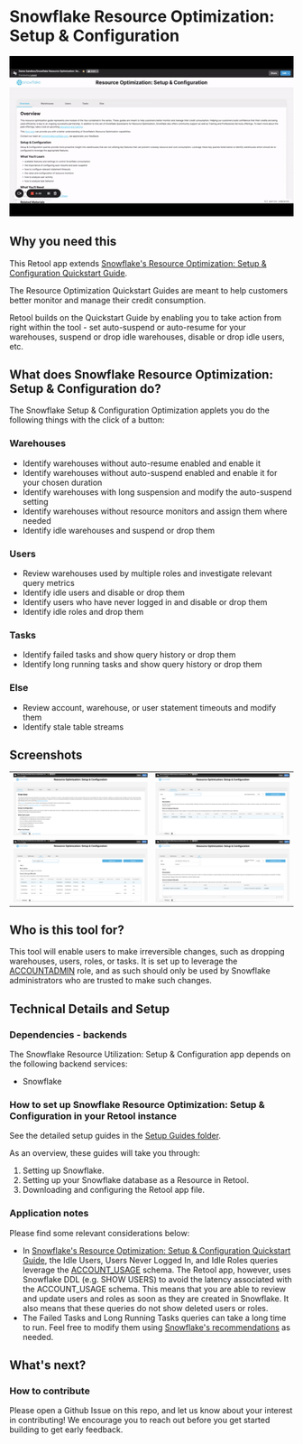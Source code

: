# Snowflake Resource Optimization: Setup & Configuration

<p align="center">
<img src="./images/setup-config-demo.gif" alt="Incident Central demo gif" style="width: 600px;">
</p>

## Why you need this
This Retool app extends [Snowflake's Resource Optimization: Setup & Configuration Quickstart Guide](https://quickstarts.snowflake.com/guide/resource_optimization_setup/index.html?index=..%2F..index#0).

The Resource Optimization Quickstart Guides are meant to help customers better monitor and manage their credit consumption.

Retool builds on the Quickstart Guide by enabling you to take action from right within the tool - set auto-suspend or auto-resume for your warehouses, suspend or drop idle warehouses, disable or drop idle users, etc.

## What does Snowflake Resource Optimization: Setup & Configuration do?
The Snowflake Setup & Configuration Optimization applets you do the following things with the click of a button:

### Warehouses
- Identify warehouses without auto-resume enabled and enable it
- Identify warehouses without auto-suspend enabled and enable it for your chosen duration
- Identify warehouses with long suspension and modify the auto-suspend setting
- Identify warehouses without resource monitors and assign them where needed
- Identify idle warehouses and suspend or drop them
### Users
- Review warehouses used by multiple roles and investigate relevant query metrics
- Identify idle users and disable or drop them
- Identify users who have never logged in and disable or drop them
- Identify idle roles and drop them
### Tasks
- Identify failed tasks and show query history or drop them
- Identify long running tasks and show query history or drop them
### Else
- Review account, warehouse, or user statement timeouts and modify them
- Identify stale table streams


## Screenshots
<table>
  <tr>
    <td valign="top"><img src="./images/home-page.png"/></td>
    <td valign="top"><img src="./images/warehouses.png"/></td>
  </tr>
  <tr>
    <td valign="top"><img src="./images/users.png"/></td>
    <td valign="top"><img src="./images/statement-timeouts.png"/></td>
  </tr>
</table>

## Who is this tool for?
This tool will enable users to make irreversible changes, such as dropping warehouses, users, roles, or tasks. It is set up to leverage the [ACCOUNTADMIN](https://docs.snowflake.com/en/user-guide/security-access-control-considerations.html#using-the-accountadmin-role) role, and as such should only be used by Snowflake administrators who are trusted to make such changes.

## Technical Details and Setup
### Dependencies - backends
The Snowflake Resource Utilization: Setup & Configuration app depends on the following backend services:
- Snowflake

### How to set up Snowflake Resource Optimization: Setup & Configuration in your Retool instance
See the detailed setup guides in the [Setup Guides folder](./setup-guides).

As an overview, these guides will take you through:

1. Setting up Snowflake.
2. Setting up your Snowflake database as a Resource in Retool.
3. Downloading and configuring the Retool app file.

### Application notes
Please find some relevant considerations below:
- In [Snowflake's Resource Optimization: Setup & Configuration Quickstart Guide](https://quickstarts.snowflake.com/guide/resource_optimization_setup/index.html?index=..%2F..index#0), the Idle Users, Users Never Logged In, and Idle Roles queries leverage the [ACCOUNT_USAGE](https://docs.snowflake.com/en/sql-reference/account-usage.html) schema. The Retool app, however, uses Snowflake DDL (e.g. SHOW USERS) to avoid the latency associated with the ACCOUNT_USAGE schema. This means that you are able to review and update users and roles as soon as they are created in Snowflake. It also means that these queries do not show deleted users or roles.
- The Failed Tasks and Long Running Tasks queries can take a long time to run. Feel free to modify them using [Snowflake's recommendations](https://docs.snowflake.com/en/sql-reference/account-usage/task_history.html#usage-notes) as needed.  


## What's next?
### How to contribute
Please open a Github Issue on this repo, and let us know about your interest in contributing! We encourage you to reach out before you get started building to get early feedback.
